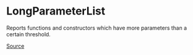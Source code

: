 # LongParameterList

Reports functions and constructors which have more parameters than a certain threshold.


[Source](https://arturbosch.github.io/detekt/complexity.html#longparameterlist)

